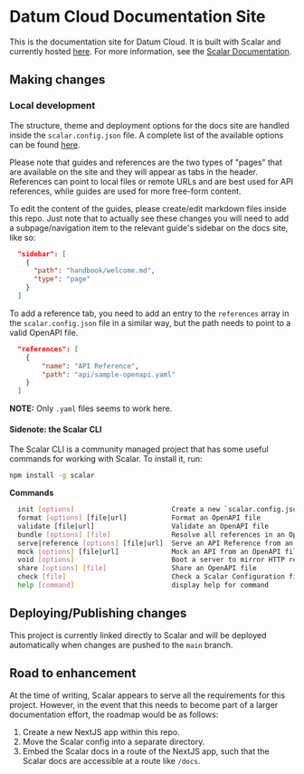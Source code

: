 # Datum Cloud Documentation Site

This is the documentation site for Datum Cloud. It is built with Scalar and currently hosted [here](https://datum-cloud.apidocumentation.com/). For more information, see the [Scalar Documentation](https://guides.scalar.com/scalar/scalar-docs/getting-started).

## Making changes

### Local development

The structure, theme and deployment options for the docs site are handled inside the `scalar.config.json` file. A complete list of the available options can be found [here](https://github.com/scalar/scalar/blob/main/documentation/configuration.md).

Please note that guides and references are the two types of "pages" that are available on the site and they will appear as tabs in the header. References can point to local files or remote URLs and are best used for API references, while guides are used for more free-form content.

To edit the content of the guides, please create/edit markdown files inside this repo. Just note that to actually see these changes you will need to add a subpage/navigation item to the relevant guide's sidebar on the docs site, like so:

```json
  "sidebar": [
    {
      "path": "handbook/welcome.md",
      "type": "page"
    }
  ]
```

To add a reference tab, you need to add an entry to the `references` array in the `scalar.config.json` file in a similar way, but the path needs to point to a valid OpenAPI file. 

```json
  "references": [
    {
        "name": "API Reference",
        "path": "api/sample-openapi.yaml"
    }
  ]
```

**NOTE:** Only `.yaml` files seems to work here.

#### Sidenote: the Scalar CLI

The Scalar CLI is a community managed project that has some useful commands for working with Scalar. To install it, run:

```bash
npm install -g scalar
```

**Commands**

```bash
  init [options]                        Create a new `scalar.config.json` file to configure where your OpenAPI file is placed.
  format [options] [file|url]           Format an OpenAPI file
  validate [file|url]                   Validate an OpenAPI file
  bundle [options] [file]               Resolve all references in an OpenAPI file
  serve|reference [options] [file|url]  Serve an API Reference from an OpenAPI file
  mock [options] [file|url]             Mock an API from an OpenAPI file
  void [options]                        Boot a server to mirror HTTP requests
  share [options] [file]                Share an OpenAPI file
  check [file]                          Check a Scalar Configuration file
  help [command]                        display help for command
```


## Deploying/Publishing changes

This project is currently linked directly to Scalar and will be deployed automatically when changes are pushed to the `main` branch.

## Road to enhancement

At the time of writing, Scalar appears to serve all the requirements for this project. However, in the event that this needs to become part of a larger documentation effort, the roadmap would be as follows:

1. Create a new NextJS app within this repo.
2. Move the Scalar config into a separate directory.
3. Embed the Scalar docs in a route of the NextJS app, such that the Scalar docs are accessible at a route like `/docs`.
